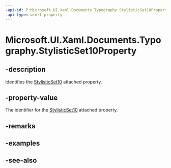 ```yaml
---
-api-id: P:Microsoft.UI.Xaml.Documents.Typography.StylisticSet10Property
-api-type: winrt property
---
```


<!-- Property syntax
public Windows.UI.Xaml.DependencyProperty StylisticSet10Property { get; }
-->

# Microsoft.UI.Xaml.Documents.Typography.StylisticSet10Property

## -description
Identifies the [StylisticSet10](/uwp/api/microsoft.ui.xaml.documents.typography#xaml-attached-properties) attached property.

## -property-value
The identifier for the [StylisticSet10](/uwp/api/microsoft.ui.xaml.documents.typography#xaml-attached-properties) attached property.

## -remarks

## -examples

## -see-also
